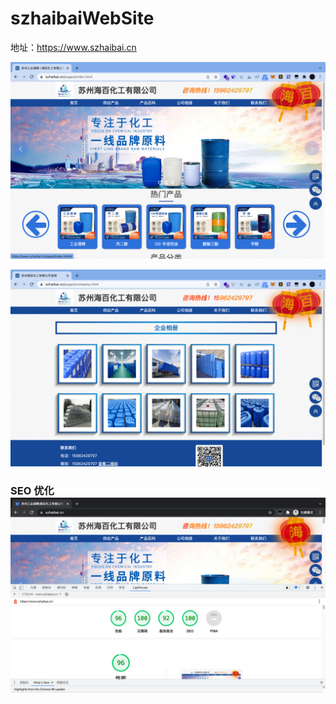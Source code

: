 # szhaibaiWebSite

地址：https://www.szhaibai.cn

![1](/images/1.png)

![1](/images/3.png)

### SEO 优化![seo](/images/seo.png)
